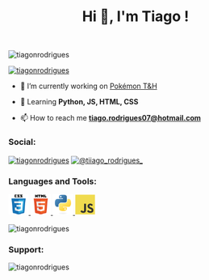 <h1 align="center">Hi 👋, I'm Tiago !</h1>
<br>

<p align="left"> <img src="https://komarev.com/ghpvc/?username=tiagonrodrigues&label=Profile%20views&color=ff0000&style=flat" alt="tiagonrodrigues" /> </p>

<p align="left"> <a href="https://twitter.com/tiagonrodrigues" target="blank"><img src="https://img.shields.io/twitter/follow/tiagonrodrigues?logo=twitter&style=for-the-badge" alt="tiagonrodrigues" /></a> </p>

- 🔭 I’m currently working on [Pokémon T&H](https://github.com/tiagonrodrigues/projeto-pokemon)

- 🌱 Learning **Python, JS, HTML, CSS**

- 📫 How to reach me **tiago.rodrigues07@hotmail.com**

<h3 align="left">Social:</h3>
<p align="left">
<a href="https://twitter.com/tiagonrodrigues" target="blank"><img align="center" src="https://cdn.jsdelivr.net/npm/simple-icons@3.0.1/icons/twitter.svg" alt="tiagonrodrigues" height="30" width="40" /></a>
<a href="https://instagram.com/tiagonrodrigues" target="blank"><img align="center" src="https://cdn.jsdelivr.net/npm/simple-icons@3.0.1/icons/instagram.svg" alt="@tiiago_rodrigues_" height="30" width="40" /></a>
</p>

<h3 align="left">Languages and Tools:</h3>
<p align="left"> <a href="https://www.w3schools.com/css/" target="_blank"> <img src="https://raw.githubusercontent.com/devicons/devicon/master/icons/css3/css3-original-wordmark.svg" alt="css3" width="40" height="40"/> </a> <a href="https://www.w3.org/html/" target="_blank"> <img src="https://raw.githubusercontent.com/devicons/devicon/master/icons/html5/html5-original-wordmark.svg" alt="html5" width="40" height="40"/> </a> <a href="https://www.python.org" target="_blank"> <img src="https://raw.githubusercontent.com/devicons/devicon/master/icons/python/python-original.svg" alt="python" width="40" height="40"/> </a> <a href="https://developer.mozilla.org/en-US/docs/Web/JavaScript" target="_blank"> <img src="https://raw.githubusercontent.com/devicons/devicon/master/icons/javascript/javascript-original.svg" alt="javascript" width="40" height="40"/> </a> </p>

<p><img align="center" src="https://github-readme-stats.codestackr.vercel.app/api?username=tiagonrodrigues&show_icons=true&hide_border=true&count_private=true&include_all_commits=true&theme=radical" alt="tiagonrodrigues" /></p>

<h3 align="left">Support:</h3>
<p><a href="https://www.buymeacoffee.com/tiagonrodrigues"> <img align="left" src="https://cdn.buymeacoffee.com/buttons/v2/default-yellow.png" height="50" width="210" alt="tiagonrodrigues" /></a></p><br><br><br><br>
